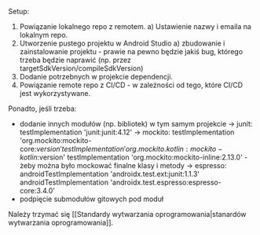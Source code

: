 Setup:
1) Powiązanie lokalnego repo z remotem.
	a) Ustawienie nazwy i emaila na lokalnym repo.
2) Utworzenie pustego projektu w Android Studio
	a) zbudowanie i zainstalowanie projektu - prawie na pewno będzie jakiś bug, którego trzeba będzie naprawić (np. przez targetSdkVersion/compileSdkVersion)
3) Dodanie potrzebnych w projekcie dependencji.
4) Powiązanie remote repo z CI/CD - w zależności od tego, które CI/CD jest wykorzystywane.

Ponadto, jeśli trzeba:
- dodanie innych modułów (np. bibliotek) w tym samym projekcie
	-> junit: testImplementation 'junit:junit:4.12'
	-> mockito: 
			testImplementation 'org.mockito:mockito-core:$version'
			testImplementation 'org.mockito.kotlin:mockito-kotlin:$version'
			testImplementation 'org.mockito:mockito-inline:2.13.0' - żeby można było mockować finalne klasy i metody
	-> espresso:
			androidTestImplementation 'androidx.test.ext:junit:1.1.3'  
			androidTestImplementation 'androidx.test.espresso:espresso-core:3.4.0'
- podpięcie submodułów gitowych pod moduł

Należy trzymać się [[Standardy wytwarzania oprogramowania|stanardów wytwarzania oprogramowania]].